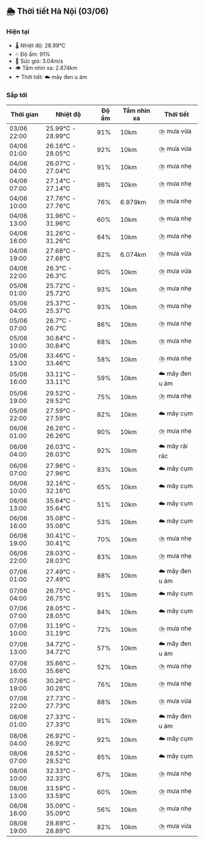 ## 🌦️ Thời tiết Hà Nội (03/06)

### Hiện tại

- 🌡️ Nhiệt độ: 28.99℃
- 💦 Độ ẩm: 91%
- 💨 Sức gió: 3.04m/s
- 👁️ Tầm nhìn xa: 2.874km
- ☂️ Thời tiết: ☁️ mây đen u ám

### Sắp tới

| Thời gian | Nhiệt độ | Độ ẩm | Tầm nhìn xa | Thời tiết |
| --- | --- | --- | --- | --- |
| 03/06 22:00 | 25.99℃ - 28.99℃ | 91% | 10km | ⛈️ mưa vừa |
| 04/06 01:00 | 26.16℃ - 28.05℃ | 92% | 10km | ⛈️ mưa vừa |
| 04/06 04:00 | 26.07℃ - 27.04℃ | 91% | 10km | ⛈️ mưa nhẹ |
| 04/06 07:00 | 27.14℃ - 27.14℃ | 86% | 10km | ⛈️ mưa nhẹ |
| 04/06 10:00 | 27.76℃ - 27.76℃ | 76% | 6.979km | ⛈️ mưa nhẹ |
| 04/06 13:00 | 31.96℃ - 31.96℃ | 60% | 10km | ⛈️ mưa nhẹ |
| 04/06 16:00 | 31.26℃ - 31.26℃ | 64% | 10km | ⛈️ mưa nhẹ |
| 04/06 19:00 | 27.68℃ - 27.68℃ | 82% | 6.074km | ⛈️ mưa vừa |
| 04/06 22:00 | 26.3℃ - 26.3℃ | 90% | 10km | ⛈️ mưa vừa |
| 05/06 01:00 | 25.72℃ - 25.72℃ | 93% | 10km | ⛈️ mưa nhẹ |
| 05/06 04:00 | 25.37℃ - 25.37℃ | 93% | 10km | ⛈️ mưa nhẹ |
| 05/06 07:00 | 26.7℃ - 26.7℃ | 86% | 10km | ⛈️ mưa nhẹ |
| 05/06 10:00 | 30.84℃ - 30.84℃ | 68% | 10km | ⛈️ mưa nhẹ |
| 05/06 13:00 | 33.46℃ - 33.46℃ | 58% | 10km | ⛈️ mưa nhẹ |
| 05/06 16:00 | 33.11℃ - 33.11℃ | 59% | 10km | ☁️ mây đen u ám |
| 05/06 19:00 | 29.52℃ - 29.52℃ | 75% | 10km | ⛈️ mưa nhẹ |
| 05/06 22:00 | 27.59℃ - 27.59℃ | 82% | 10km | ☁️ mây cụm |
| 06/06 01:00 | 26.26℃ - 26.26℃ | 90% | 10km | ⛈️ mưa nhẹ |
| 06/06 04:00 | 26.03℃ - 26.03℃ | 92% | 10km | ☁️ mây rải rác |
| 06/06 07:00 | 27.96℃ - 27.96℃ | 83% | 10km | ☁️ mây cụm |
| 06/06 10:00 | 32.16℃ - 32.16℃ | 65% | 10km | ☁️ mây cụm |
| 06/06 13:00 | 35.64℃ - 35.64℃ | 51% | 10km | ☁️ mây cụm |
| 06/06 16:00 | 35.08℃ - 35.08℃ | 53% | 10km | ☁️ mây cụm |
| 06/06 19:00 | 30.41℃ - 30.41℃ | 70% | 10km | ⛈️ mưa nhẹ |
| 06/06 22:00 | 28.03℃ - 28.03℃ | 83% | 10km | ⛈️ mưa nhẹ |
| 07/06 01:00 | 27.49℃ - 27.49℃ | 88% | 10km | ☁️ mây đen u ám |
| 07/06 04:00 | 26.75℃ - 26.75℃ | 91% | 10km | ☁️ mây cụm |
| 07/06 07:00 | 28.05℃ - 28.05℃ | 84% | 10km | ☁️ mây cụm |
| 07/06 10:00 | 31.19℃ - 31.19℃ | 72% | 10km | ⛈️ mưa nhẹ |
| 07/06 13:00 | 34.72℃ - 34.72℃ | 57% | 10km | ☁️ mây đen u ám |
| 07/06 16:00 | 35.66℃ - 35.66℃ | 52% | 10km | ⛈️ mưa nhẹ |
| 07/06 19:00 | 30.26℃ - 30.26℃ | 76% | 10km | ⛈️ mưa nhẹ |
| 07/06 22:00 | 27.73℃ - 27.73℃ | 88% | 10km | ⛈️ mưa vừa |
| 08/06 01:00 | 27.33℃ - 27.33℃ | 91% | 10km | ☁️ mây đen u ám |
| 08/06 04:00 | 26.92℃ - 26.92℃ | 92% | 10km | ☁️ mây cụm |
| 08/06 07:00 | 28.52℃ - 28.52℃ | 85% | 10km | ☁️ mây cụm |
| 08/06 10:00 | 32.33℃ - 32.33℃ | 67% | 10km | ⛈️ mưa nhẹ |
| 08/06 13:00 | 33.59℃ - 33.59℃ | 60% | 10km | ⛈️ mưa nhẹ |
| 08/06 16:00 | 35.09℃ - 35.09℃ | 56% | 10km | ⛈️ mưa nhẹ |
| 08/06 19:00 | 28.89℃ - 28.89℃ | 82% | 10km | ⛈️ mưa vừa |
